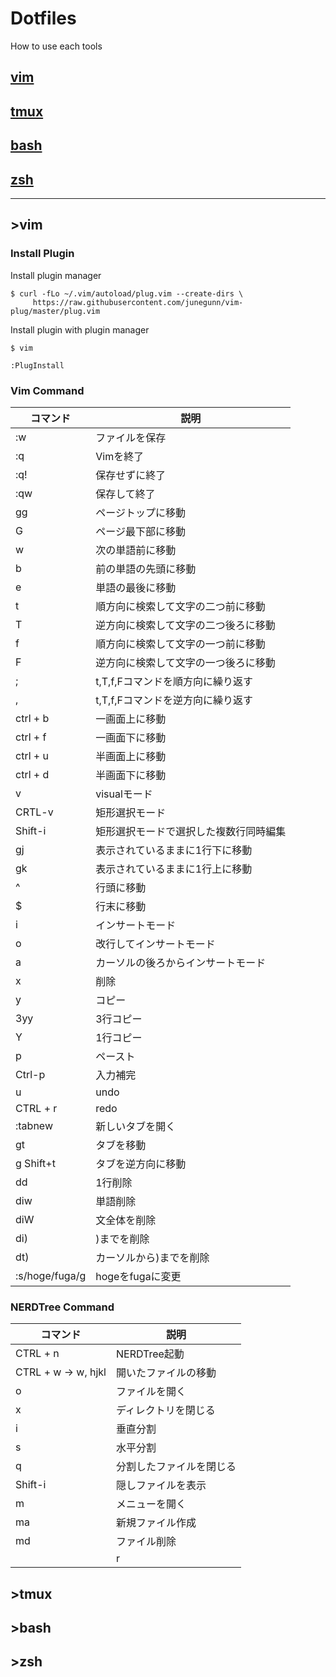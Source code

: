 # Dotfiles

How to use each tools

## [vim](#vim)

## [tmux](#tmux)

## [bash](#bash)

## [zsh](#zsh)

* * * 

## ><a id="vim"></a>vim

### Install Plugin
Install plugin manager
```
$ curl -fLo ~/.vim/autoload/plug.vim --create-dirs \
     https://raw.githubusercontent.com/junegunn/vim-plug/master/plug.vim
```

Install plugin with plugin manager
```
$ vim

:PlugInstall
```

### Vim Command

| コマンド      | 説明                                                                                     |
|---------------|-----------------------------|
| :w            | ファイルを保存                                                                             |
| :q            | Vimを終了                                                                                 |
| :q!           | 保存せずに終了                                                                             |
| :qw           | 保存して終了                                                                               |
| gg            | ページトップに移動                                                                         |
| G             | ページ最下部に移動                                                                         |
| w             | 次の単語前に移動                                                                           |
| b             | 前の単語の先頭に移動                                                                       |
| e             | 単語の最後に移動                                                                           |
| t             | 順方向に検索して文字の二つ前に移動                                                         |
| T             | 逆方向に検索して文字の二つ後ろに移動                                                       |
| f             | 順方向に検索して文字の一つ前に移動                                                         |
| F             | 逆方向に検索して文字の一つ後ろに移動                                                       |
| ;             | t,T,f,Fコマンドを順方向に繰り返す                                                          |
| ,             | t,T,f,Fコマンドを逆方向に繰り返す                                                          |
| ctrl + b      | 一画面上に移動                                                                             |
| ctrl + f      | 一画面下に移動                                                                             |
| ctrl + u      | 半画面上に移動                                                                             |
| ctrl + d      | 半画面下に移動                                                                             |
| v             | visualモード                                                                               |
| CRTL-v        | 矩形選択モード                                                                             |
| Shift-i       | 矩形選択モードで選択した複数行同時編集                                                     |
| gj            | 表示されているままに1行下に移動                                                            |
| gk            | 表示されているままに1行上に移動                                                            |
| ^             | 行頭に移動                                                                                 |
| $             | 行末に移動                                                                                 |
| i             | インサートモード                                                                           |
| o             | 改行してインサートモード                                                                   |
| a             | カーソルの後ろからインサートモード                                                         |
| x             | 削除                                                                                       |
| y             | コピー                                                                                     |
| 3yy           | 3行コピー                                                                                  |
| Y             | 1行コピー                                                                                  |
| p             | ペースト                                                                                   |
| Ctrl-p        | 入力補完                                                                                   |
| u             | undo                                                                                       |
| CTRL + r      | redo                                                                                       |
| :tabnew       | 新しいタブを開く                                                                           |
| gt            | タブを移動                                                                                 |
| g Shift+t     | タブを逆方向に移動                                                                         |
| dd            | 1行削除                                                                                    |
| diw           | 単語削除                                                                                   |
| diW           | 文全体を削除                                                                               |
| di)           | )までを削除                                                                                |
| dt)           | カーソルから)までを削除                                                                    |
| :s/hoge/fuga/g| hogeをfugaに変更                                                                           |

### NERDTree Command

 | コマンド             | 説明                           |
 |----------------------|--------------------------------|
 | CTRL + n             | NERDTree起動                   |
 | CTRL + w -> w, hjkl  | 開いたファイルの移動           |
 | o                    | ファイルを開く                 |
 | x                    | ディレクトリを閉じる           |
 | i                    | 垂直分割                       |
 | s                    | 水平分割                       |
 | q                    | 分割したファイルを閉じる       |
 | Shift-i              | 隠しファイルを表示             |
 | m                    | メニューを開く                 |
 | ma                   | 新規ファイル作成               |
 | md                   | ファイル削除                   |
　| r                   | ファイル更新                  |




## ><a id="tmux"></a>tmux

## ><a id="bash"></a>bash

## ><a id="zsh"></a>zsh






